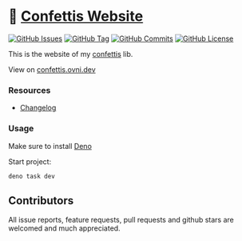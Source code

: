 # 🎉 [Confettis Website](https://confettis.ovni.dev)

[![GitHub Issues](https://img.shields.io/github/issues/ovniroto/confettis-web)](https://github.com/ovniroto/confettis-web/issues)
[![GitHub Tag](https://img.shields.io/github/tag/ovniroto/confettis-web.svg)](https://github.com/ovniroto/confettis-web/tags)
[![GitHub Commits](https://img.shields.io/github/commit-activity/t/ovniroto/confettis-web)](https://github.com/ovniroto/confettis-web/commits/main/)
[![GitHub License](https://img.shields.io/github/license/ovniroto/confettis-web)](https://github.com/ovniroto/confettis-web/blob/main/LICENSE)

This is the website of my [confettis](https://github.com/ovniroto/confettis) lib.

View on [confettis.ovni.dev](https://confettis.ovni.dev)

### Resources
- [Changelog](https://github.com/ovniroto/confettis-web/blob/main/CHANGELOG.md)

### Usage
Make sure to install [Deno](https://deno.land/manual/getting_started/installation)

Start project:
```
deno task dev
```

## Contributors
All issue reports, feature requests, pull requests and github stars are welcomed and much appreciated.